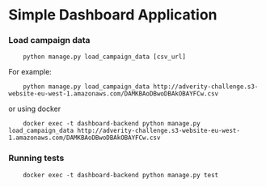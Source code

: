 # Simple Dashboard Application


### Load campaign data
```
    python manage.py load_campaign_data [csv_url]
```
For example:
```
    python manage.py load_campaign_data http://adverity-challenge.s3-website-eu-west-1.amazonaws.com/DAMKBAoDBwoDBAkOBAYFCw.csv
```
or using docker

```
    docker exec -t dashboard-backend python manage.py load_campaign_data http://adverity-challenge.s3-website-eu-west-1.amazonaws.com/DAMKBAoDBwoDBAkOBAYFCw.csv
```

### Running tests
```
    docker exec -t dashboard-backend python manage.py test
```
